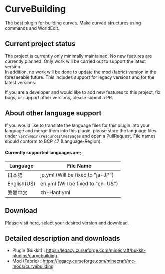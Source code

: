# CurveBuilding
The best plugin for building curves.
Make curved structures using commands and WorldEdit.

## Current project status
The project is currently only minimally maintained. No new features are currently planned. Only work will be carried out to support the latest version.  
In addition, no work will be done to update the mod (fabric) version in the foreseeable future. This includes support for legacy versions and for the latest versions.  
  
If you are a developer and would like to add new features to this project, fix bugs, or support other versions, please submit a PR.

## About other language support
If you would like to translate the language files for this plugin into your language and merge them into this plugin, please store the language files under `\src\main\resources\messages` and open a PullRequest.
File names should conform to BCP 47 (Language-Region).


#### Currently supported languages are;
| Language | File Name |
| ---- | ---- |
| 日本語 | jp.yml (Will be fixed to "ja-JP") |
| English(US) | en.yml (Will be fixed to "en-US") |
| 繁體中文 | zh-Hant.yml |


## Download
Please visit [here](https://github.com/kous500/CurveBuilding/releases), select your desired version and download.


## Detailed description and downloads
- Plugin (Bukkit) : https://legacy.curseforge.com/minecraft/bukkit-plugins/curvebuilding
- Mod (Fabric) : https://legacy.curseforge.com/minecraft/mc-mods/curvebuilding
